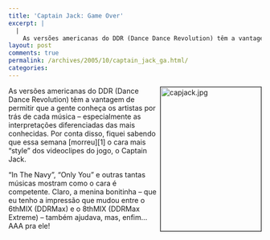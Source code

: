 ```yaml
---
title: 'Captain Jack: Game Over'
excerpt: |
  |
    As versões americanas do DDR (Dance Dance Revolution) têm a vantagem de permitir que a gente conheça os artistas por trás de cada música - especialmente as interpretações diferenciadas das mais conhecidas. Por conta disso, fiquei sabendo que essa...
layout: post
comments: true
permalink: /archives/2005/10/captain_jack_ga.html/
categories:
---
```

<img title="capjack.jpg" src="//chester.me/archives/img/capjack.jpg" width="200" height="287" align="right" border="1" style="margin-left:1px;" />
As versões americanas do DDR (Dance Dance Revolution) têm a vantagem de permitir que a gente conheça os artistas por trás de cada música &#8211; especialmente as interpretações diferenciadas das mais conhecidas. Por conta disso, fiquei sabendo que essa semana [morreu][1] o cara mais &#8220;style&#8221; dos videoclipes do jogo, o Captain Jack.

&#8220;In The Navy&#8221;, &#8220;Only You&#8221; e outras tantas músicas mostram como o cara é competente. Claro, a menina bonitinha &#8211; que eu tenho a impressão que mudou entre o 6thMIX (DDRMax) e o 8thMIX (DDRMax Extreme) &#8211; também ajudava, mas, enfim&#8230; AAA pra ele!

 [1]: http://www.mygamer.com/index.php?page=globalnews&#038;mode=viewnews&#038;id=1233
